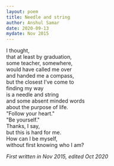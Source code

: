 ```yaml
---
layout: poem
title: Needle and string
author: Anshul Samar
date: 2020-09-13
mydate: Nov 2015
---
```



I thought,  
that at least by graduation,  
some teacher, somewhere,  
would have called me over  
and handed me a compass,  
but the closest I’ve come to   
finding my way  
is a needle and string   
and some absent minded words  
about the purpose of life.  
"Follow your heart."  
"Be yourself."  
Thanks, I say,  
but this is hard for me.   
How can I be myself,  
without first knowing who I am?  

*First written in Nov 2015, edited Oct 2020*

